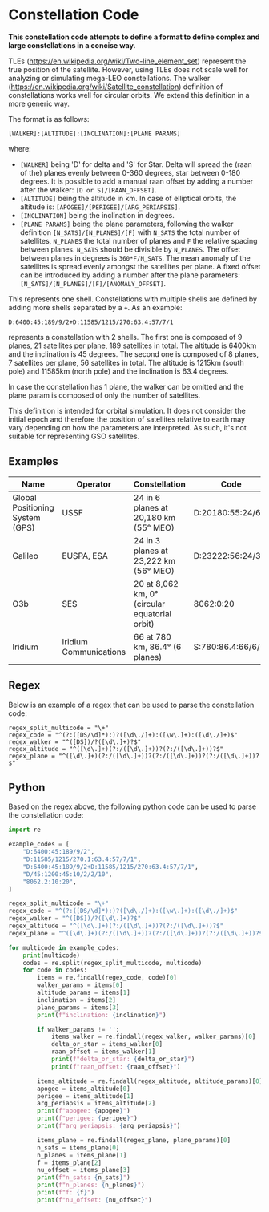 # Constellation Code

**This constellation code attempts to define a format to define complex and large constellations in a concise way.**

TLEs (https://en.wikipedia.org/wiki/Two-line_element_set) represent the true position of the satellite.
However, using TLEs does not scale well for analyzing or simulating mega-LEO constellations.
The walker (https://en.wikipedia.org/wiki/Satellite_constellation) definition of constellations works well for circular orbits.
We extend this definition in a more generic way.

The format is as follows:

```
[WALKER]:[ALTITUDE]:[INCLINATION]:[PLANE PARAMS]
```

where:

- `[WALKER]` being 'D' for delta and 'S' for Star. Delta will spread the (raan of the) planes evenly between 0-360 degrees, star between 0-180 degrees. It is possible to add a
  manual raan offset by adding a number after the walker: `[D or S]/[RAAN_OFFSET]`.
- `[ALTITUDE]` being the altitude in km. In case of elliptical orbits, the altitude is: `[APOGEE]/[PERIGEE]/[ARG_PERIAPSIS]`.
- `[INCLINATION]` being the inclination in degrees.
- `[PLANE PARAMS]` being the plane parameters, following the walker definition `[N_SATS]/[N_PLANES]/[F]` with `N_SATS` the total number of satellites, `N_PLANES` the total number
  of planes and `F` the relative spacing between planes. `N_SATS` should be divisible by `N_PLANES`. The offset between planes in degrees is `360*F/N_SATS`. The mean anomaly of the satellites is spread evenly amongst the satellites per plane. A fixed offset can be introduced by adding a number after the plane parameters: `[N_SATS]/[N_PLANES]/[F]/[ANOMALY_OFFSET]`.

This represents one shell. Constellations with multiple shells are defined by adding more shells separated by a `+`. As an example:

```
D:6400:45:189/9/2+D:11585/1215/270:63.4:57/7/1
```

represents a constellation with 2 shells. The first one is composed of 9 planes, 21 satellites per plane, 189 satellites in total. The altitude is 6400km and the inclination is 45
degrees.
The second one is composed of 8 planes, 7 satellites per plane, 56 satellites in total. The altitude is 1215km (south pole) and 11585km (north pole) and the inclination is 63.4
degrees.

In case the constellation has 1 plane, the walker can be omitted and the plane param is composed of only the number of satellites.

This definition is intended for orbital simulation.
It does not consider the initial epoch and therefore the position of satellites relative to earth may vary depending on how the parameters are interpreted.
As such, it's not suitable for representing GSO satellites.

## Examples

| Name                            | Operator               | Constellation                                  | Code              |
|---------------------------------|------------------------|------------------------------------------------|-------------------|
| Global Positioning System (GPS) | USSF                   | 24 in 6 planes at 20,180 km (55° MEO)          | D:20180:55:24/6/1 |
| Galileo                         | EUSPA, ESA             | 24 in 3 planes at 23,222 km (56° MEO)          | D:23222:56:24/3/1 |
| O3b                             | SES                    | 20 at 8,062 km, 0° (circular equatorial orbit) | 8062:0:20         |
| Iridium                         | Iridium Communications | 66 at 780 km, 86.4° (6 planes)                 | S:780:86.4:66/6/1 |

## Regex

Below is an example of a regex that can be used to parse the constellation code:

```
regex_split_multicode = "\+"
regex_code = "^(?:([DS/\d]*):)?([\d\./]+):([\w\.]+):([\d\./]+)$"
regex_walker = "^([DS])/?([\d\.]+)?$"
regex_altitude = "^([\d\.]+)(?:/([\d\.]+))?(?:/([\d\.]+))?$"
regex_plane = "^([\d\.]+)(?:/([\d\.]+))?(?:/([\d\.]+))?(?:/([\d\.]+))?$"
```

## Python

Based on the regex above, the following python code can be used to parse the constellation code:

```python
import re

example_codes = [
    "D:6400:45:189/9/2",
    "D:11585/1215/270.1:63.4:57/7/1",
    "D:6400:45:189/9/2+D:11585/1215/270:63.4:57/7/1",
    "D/45:1200:45:10/2/2/10",
    "8062.2:10:20",
]

regex_split_multicode = "\+"
regex_code = "^(?:([DS/\d]*):)?([\d\./]+):([\w\.]+):([\d\./]+)$"
regex_walker = "^([DS])/?([\d\.]+)?$"
regex_altitude = "^([\d\.]+)(?:/([\d\.]+))?(?:/([\d\.]+))?$"
regex_plane = "^([\d\.]+)(?:/([\d\.]+))?(?:/([\d\.]+))?(?:/([\d\.]+))?$"

for multicode in example_codes:
    print(multicode)
    codes = re.split(regex_split_multicode, multicode)
    for code in codes:
        items = re.findall(regex_code, code)[0]
        walker_params = items[0]
        altitude_params = items[1]
        inclination = items[2]
        plane_params = items[3]
        print(f"inclination: {inclination}")

        if walker_params != '':
            items_walker = re.findall(regex_walker, walker_params)[0]
            delta_or_star = items_walker[0]
            raan_offset = items_walker[1]
            print(f"delta_or_star: {delta_or_star}")
            print(f"raan_offset: {raan_offset}")

        items_altitude = re.findall(regex_altitude, altitude_params)[0]
        apogee = items_altitude[0]
        perigee = items_altitude[1]
        arg_periapsis = items_altitude[2]
        print(f"apogee: {apogee}")
        print(f"perigee: {perigee}")
        print(f"arg_periapsis: {arg_periapsis}")

        items_plane = re.findall(regex_plane, plane_params)[0]
        n_sats = items_plane[0]
        n_planes = items_plane[1]
        f = items_plane[2]
        nu_offset = items_plane[3]
        print(f"n_sats: {n_sats}")
        print(f"n_planes: {n_planes}")
        print(f"f: {f}")
        print(f"nu_offset: {nu_offset}")
```